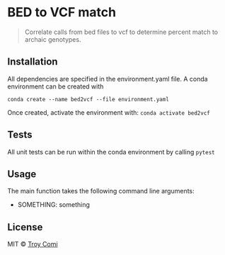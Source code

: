 # BED to VCF match

> Correlate calls from bed files to vcf to determine percent match to archaic
genotypes.

## Installation
All dependencies are specified in the environment.yaml file.  A conda
environment can be created with
```
conda create --name bed2vcf --file environment.yaml
```
Once created, activate the environment with: `conda activate bed2vcf`

## Tests
All unit tests can be run within the conda environment by calling `pytest`

## Usage
The main function takes the following command line arguments:

- SOMETHING: something

## License

MIT © [Troy Comi](https://github.com/troycomi)

